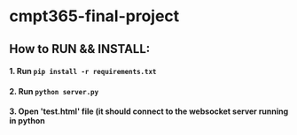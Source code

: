 # cmpt365-final-project

## How to RUN && INSTALL:

#### 1. Run `pip install -r requirements.txt`

#### 2. Run `python server.py`

#### 3. Open 'test.html' file (it should connect to the websocket server running in python

